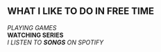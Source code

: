 ## WHAT I LIKE TO DO IN FREE TIME
*PLAYING GAMES*<BR>
**WATCHING SERIES**<BR>
_I LISTEN TO **SONGS** ON SPOTIFY_  
